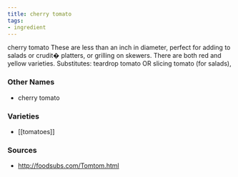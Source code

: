 ```yaml
---
title: cherry tomato
tags:
- ingredient
---
```

cherry tomato These are less than an inch in diameter, perfect for adding to salads or crudit� platters, or grilling on skewers. There are both red and yellow varieties. Substitutes: teardrop tomato OR slicing tomato (for salads),

### Other Names

* cherry tomato

### Varieties

* [[tomatoes]]

### Sources
* http://foodsubs.com/Tomtom.html
